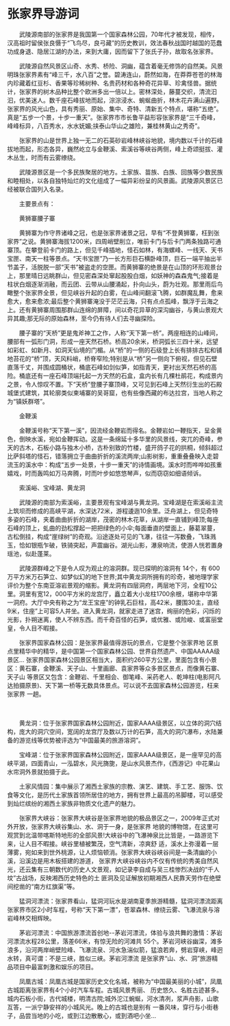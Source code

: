 # 张家界导游词
　　武陵源南部的张家界是我国第一个国家森林公园，70年代才被发现，相传，汉高祖时留侯张良慑于“飞鸟尽，良弓藏”的历史教训，效法春秋战国时越国的范蠢功成身退、隐居江湖的办法，来到大庸，因而留下了张氏子孙，故取名张家界。

　　武陵源自然风景区山奇、水秀、桥险、洞幽，蕴含着毫无修饰的自然美。风景明珠张家界素有“峰三千，水八百”之誉。碧涛连山，蔚然如海，在莽莽苍苍的林海内珍藏着红豆杉、香果等珍稀树种、名贵药材和各种奇花异草、珍禽怪兽。据统计，张家界的树木品种比整个欧洲多出一倍以上。密林深处，藤蔓交织，清流汩汩，优美迷人。数千座石峰拔地而起，淙淙浸水、蜿蜒曲折，林木花卉满山遍野。张家界的风光山色，具有秀丽、原始、集中、奇特、清新五个特点，堪称“五绝”。真是“五步一个景，十步一重天”。张家界市市长鲁平益形容张家界是“三千奇峰，峰峰标异，八百秀水，水水妩媚;挟泰山华山之雄险，兼桂林黄山之秀奇”。

　　张家界的山是世界上独一无二的石英砂岩峰林峡谷地貌，境内数以千计的石峰拔地而起，形态各异，巍然屹立与金鞭溪、索溪谷等峡谷两侧，峰上奇颂挺拔、灌木丛生，时而有云雾缭绕。

　　武陵源景区是一个多民族聚居的地方。土家族、苗族、白族、回族等少数民族和睦相处，以各自独特灿烂的文化组成了一幅异彩纷呈的风景画。武陵源风景区已经被联合国列入名录。

　　主要景点有：

　　黄狮寨腰子寨

　　黄狮寨为作守界诸峰之冠，也是张家界诸景之冠，早有“不登黄狮寨，枉到张家界”之说。黄狮寨海拔1200米，四周峭壁削立，唯前卡门与后卡门两条独路可通寨顶。在攀登前卡门的路上，但见千峰插地，怪石如林，有海螺峰、一线天、天书宝匣、南天一柱等景点。“天书宝匣”乃一长方形巨石横卧峰顶，巨石一端平抽出半节盖子，活脱脱一部“天书”被盗走的空匣。而黄狮寨的绝景是在山顶的环形观景台上，那里晴日远眺群山，但见密森深处窜起股股白烟，如妖神的森森鬼气;接着是柱状白烟逐渐消融，而云团、云带从山腰涌起，扑向山头，蔚为壮观。那里雨后鸟瞰整个张家界全景，但见峡谷升起的白雾，在山峰间翻滚飞腾，如群魔乱舞，愈来愈大，愈来愈浓;最后整个黄狮寨淹没于茫茫云海，只有点点孤峰，飘浮于云海之上。还有黄狮寨周围那群山连绵的屏障，间以奇花异草的深沟幽谷，与黄山景观大异其趣;那无际的原始森林，至今仍有待人们去寻幽探险。

　　腰子寨的“天桥”更是鬼斧神工之作，人称“天下第一桥”。两座相连的山峰间，腰部有一弧形门洞，形成一座天然石桥。桥高20余米，桥洞弧长三四十米，远望如彩虹、如新月、如洞天仙境的门楣。从“桥”的一侧的石级登上长有排排古松和铺地苔花的“桥”顶，天风料峭，桥脊窄险;特别是从“桥”另一侧向下俯视，但见石壁直落千丈，并围成圆桶状，桶底石峰如剑似笋，如指青天，更衬出天然石桥的高险。桶底还有一座石峰顶端托起一方天然的石盒，盒内长有几棵杜鹃花，构成景内之景，令人惊叹不置。下“天桥”登腰子寨顶峰，又可见到石峰上天然衍生出的石殿城堡式建筑，其轮廓类似柬埔寨的吴哥窟，也有些像西藏的布达拉宫，当地人称之为“镇妖群塔”。

　　金鞭溪

　　金鞭溪号称“天下第一溪”，因流经金鞭岩而得名。金鞭岩如一鞭指天，呈金黄色，倒映水溪，宛如金鞭挥动。这是一条绵延十多华里的风景线，突兀的奇峰，参天的古木，石板小路与独木小桥，古朴别致的竹楼，盛开鸽子花的拱桐，倾斜超过比萨斜塔的怪石，错落拥立于曲曲折折的溪流两岸;山影树影，重重叠叠映入走碧流玉的溪水中：构成“五步一处景，十步一重天”的诗情画境。溪水时而哗哗如孩重嬉戏，时而轰鸣如万马奔腾，时而叶步如悠悠琴声，似而窃窃如细语倾诉。

　　索溪峪、宝峰湖、黄龙洞

　　武陵源的南部为索溪峪，主要景观有宝峰湖与黄龙洞。宝峰湖是在索溪峪主流上筑坝而修成的高峡平湖，水深达72米，游程逶迤10余里。泛舟湖上，但见奇特多姿的石峰，夹着曲曲折折的湖岸，茂密的林木花草，从湖岸一直铺到峰顶;每座石峰的顶上，虬曲的劲松撑起一把把绿色的小伞;每面垂直的壁面上，藤葛翠蔓，古松倒挂，构成“崖绿树”的奇观。沿途逐处可见的飞瀑，往往一泻数叠，飞珠溅玉，恰如银瓶乍破，铁骑突起，声震幽谷。湖光山影，瀑泉响流，使游人恍若置身瑶池，似赴蓬莱。

　　武陵源群峰之下是令人叹为观止的溶洞群。现已探明的溶洞有 14个，有 600万平方米万石笋立、如梦似幻的地下世界;其中黄龙洞所拥有的珍奇，被地理学家评价为整个东南亚溶岩景观的缩影。黄龙洞有四层洞府，两层地下河，全程10公里。洞里有宽12，000平方米的龙宫厅，矗立着大小龙柱1700余根，堪称中华第一洞府。大厅中央有称之为“龙王宝座”的钟乳石巨柱，高42米，腰围30主，直经9米，住座”上可容5人并坐。进入黄龙洞，就家走进了迷宫，绚丽的色彩，闪烁的光影，扑朔迷离，使人不辨东西。而千奇百怪的石笋，或优雅、或险峻、或富丽堂皇，令人目不暇接。

　　张家界国家森林公园：是张家界最值得游玩的景点，它是整个张家界地 区景点里精华中的精华，是中国第一个国家森林公园、世界自然遗产、中国AAAAA级景区… 张家界国家森林公园景区相当大，面积约260平方公里，里面包含有小景区：黄石寨，金鞭溪、天子山、十里画廊、袁家界等众多景区景点，而像黄石寨、天子山 等景区又包含：金鞭岩、千里相会、御笔峰、采药老人、乾坤柱(电影阿凡达拍摄原景)、天下第一桥等无数具体景点。可以说不去国家森林公园游览，枉来张家界 一趟。

　　

　　黄龙洞：位于张家界国家森林公园附近，国家AAAA级景区，以立体的洞穴结构，庞大的洞穴空间，宽阔的龙宫厅及数以万计的石笋，高大的洞穴瀑布，水陆兼备的游览线等优势被评选为“中国最美的旅游溶洞”。

　　宝峰湖：位于张家界国家森林公园附近，国家AAAA级景区，是一座罕见的高峡平湖，四面青山，一泓碧水，风光旖旎，是山水风景杰作，《西游记》中花果山水帘洞外景就拍摄于此。

　　土家风情园：集中展示了湘西土家族的宗教、演艺、建筑、手工艺、服饰、饮食等文化，是历代土家族首领所居住的地方，拥有世界上最高的吊脚楼，可以感受到灿烂缤纷的湘西土家族非物质文化遗产的魅力。

　　张家界大峡谷：张家界大峡谷是张家界地貌的极品景区之一，2009年正式对外开放，张家界大峡谷集山、水、洞于一身，是张家界 地貌的博物馆，在这里可观赏到北温带喀斯特地形的全部风景!大峡谷中的飞瀑神泉比比皆是，一路游览下来，让人目不暇接。峡谷里植被繁茂，空气清新，凉爽舒 适，溪水上弥漫着一层薄雾，宛如来到世外桃源，让人烦恼顿消。张家界大峡谷峡谷间是一条清幽的小溪，沿溪边是用木板搭建的游道， 张家界大峡谷峡谷内不仅有传统的秀美自然风光，还云集有三朝数代的历史人文景观，如记录李自成与吴三桂惨烈决战的“千人坟”古战场，反映湘西历史特色的土 匪洞及见证解放初期湘西人民靠天劳作在绝壁间挖凿的“南方红旗渠”等。

　　猛洞河漂流：张家界看山，猛洞河玩水是湖南夏季旅游精髓，猛洞河漂流距离张家界市区2小时车程，号称“天下第一漂”，苍翠森林、缭绕云雾、飞瀑流泉与溶岩峰林交相辉映。

　　茅岩河漂流：中国旅游漂流首创地--茅岩河漂流，体验与浪共舞的激情：茅岩河漂流水程28公里，落差66米，有惊无险的河滩共 55个。茅岩河峡谷幽深，滩多浪多，沿河两岸峭壁险峰、飞瀑流泉、河水急湍似箭，猛浪若奔，劈岩穿峡，峰迥水转，真可谓：不是三峡，胜似三峡。茅岩河漂流 是张家界“山、水、洞”旅游精品项目中最富刺激和娱乐的项目。

　　凤凰古城：凤凰古城是国家历史文化名城，被称为“中国最美丽的小城”，凤凰古城距离张家界有4个小时汽车车程。古城风景秀丽、 历史悠久、名胜古迹甚多。城内石板小街，古代城楼，明清古院;城外沱江蜿蜒，河水清冽，浆声舟影，山歌互答，一派宁静安祥的小城风光。晚上的古城也是别有 一番风味，穿行与小街巷子，品尝当地的小吃，或到江边散散心，或到酒吧小坐…